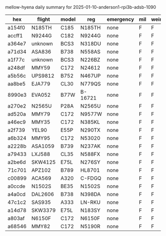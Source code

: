 mellow-hyena daily summary for 2025-01-10-anderson1-rpi3b-adsb-1090

|hex|flight|model|reg|emergency|mil|weirdo|
|--|--|--|--|--|--|--|
|a154f0|N185TH|C185|N185TH|none|F|F|
|accff1|N9244G|C182|N9244G|none|F|F|
|a364e7|unknown|BCS3|N318DU|none|F|F|
|a71d34|ASA836|B738|N558AS|none|F|F|
|a1f77c|unknown|BCS3|N226BZ|none|F|F|
|a248df|MMY59|C172|N24612|none|F|F|
|a5b56c|UPS9812|B752|N467UP|none|F|F|
|aa8be5|EJA779|CL30|N779QS|none|F|F|
|8990e3|EVA052|B77W|B-16721|none|F|F|
|a270e2|N2565U|P28A|N2565U|none|F|F|
|ad520a|MMY79|C172|N9577W|none|F|F|
|a46ec9|MMY35|C172|N385KL|none|F|F|
|a2f739|YEL90|E55P|N290TX|none|F|F|
|a6b324|MMY95|C172|N53020|none|F|F|
|a2228b|ASA1059|B739|N237AK|none|F|F|
|a79433|LXJ588|CL35|N588FX|none|F|F|
|a2be6d|SKW4125|E75L|N276SY|none|F|F|
|71c701|APZ102|B789|HL8701|none|F|F|
|c00899|ACA569|A320|C-FDGQ|none|F|F|
|a0ccde|N1502S|BE35|N1502S|none|F|F|
|a4a0cd|DAL2606|B738|N398DA|none|F|F|
|47c1c2|SAS935|A333|LN-RKU|none|F|F|
|a14d78|SKW3379|E75L|N183SY|none|F|F|
|a803af|N6150F|C172|N6150F|none|F|F|
|a68546|MMY82|C172|N5190R|none|F|F|
